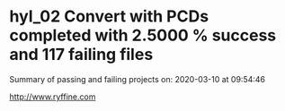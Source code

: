 # hyl_02 Convert with PCDs completed with 2.5000 % success and 117 failing files

Summary of passing and failing projects on: 2020-03-10 at 09:54:46

http://www.ryffine.com
